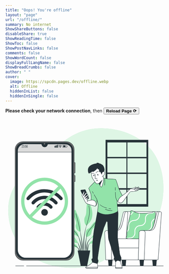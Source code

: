 ```yaml
---
title: "Oops! You're offline"
layout: "page"
url: "/offline/"
summary: No internet
ShowShareButtons: false
disableShare: true
ShowReadingTime: false
ShowToc: false
ShowPostNavLinks: false
comments: false
ShowWordCount: false
displayFullLangName: false
ShowBreadCrumbs: false
author: " "
cover:
  image: https://spcdn.pages.dev/offline.webp
  alt: Offline
  hiddenInList: false
  hiddenInSingle: false
---
```


**Please check your network connection**, then <button class="comment-button" type="button" onClick="window.location.reload()"><b>Reload Page ⟳</b></button>


<?xml version="1.0" encoding="utf-8"?>
<!-- Generator: Adobe Illustrator 27.5.0, SVG Export Plug-In . SVG Version: 6.00 Build 0)  -->
<svg version="1.1" xmlns="http://www.w3.org/2000/svg" xmlns:xlink="http://www.w3.org/1999/xlink" x="0px" y="0px"
	 viewBox="0 0 500 500" style="enable-background:new 0 0 500 500;" xml:space="preserve">
<g id="Background_Simple">
	<g>
		<path style="fill:#92E3A9;" d="M464.497,113.473c-1.584-2.687-3.246-5.323-4.987-7.903
			c-23.183-34.346-63.071-57.838-102.312-68.458c-17.184-4.651-34.93-7.089-52.711-7.692
			c-116.614-3.953-163.062,87.955-201.604,111.673S5.045,205.329,8.998,290.319S74.223,455.358,192.814,460.3
			c118.591,4.941,126.497-48.424,192.71-68.19c43.819-13.08,74.952-57.26,90.197-98.088
			C496.496,238.38,495.517,166.106,464.497,113.473z"/>
		<path style="opacity:0.7;fill:#FFFFFF;" d="M464.497,113.473c-1.584-2.687-3.246-5.323-4.987-7.903
			c-23.183-34.346-63.071-57.838-102.312-68.458c-17.184-4.651-34.93-7.089-52.711-7.692
			c-116.614-3.953-163.062,87.955-201.604,111.673S5.045,205.329,8.998,290.319S74.223,455.358,192.814,460.3
			c118.591,4.941,126.497-48.424,192.71-68.19c43.819-13.08,74.952-57.26,90.197-98.088
			C496.496,238.38,495.517,166.106,464.497,113.473z"/>
	</g>
</g>
<g id="Window">
	<g>
		<polygon style="fill:#263238;stroke:#263238;stroke-miterlimit:10;" points="438.561,121.493 438.561,118.197 377.696,118.197 
			377.696,69.417 375.718,69.417 375.718,118.197 315.293,118.197 315.293,121.493 375.718,121.493 375.718,166.652 
			315.293,166.652 315.293,169.948 375.718,169.948 375.718,215.107 315.293,215.107 315.293,218.403 375.718,218.403 
			375.718,265.854 377.696,265.854 377.696,218.403 438.561,218.403 438.561,215.107 377.696,215.107 377.696,169.948 
			438.561,169.948 438.561,166.652 377.696,166.652 377.696,121.493 		"/>
		<path style="fill:#263238;stroke:#263238;stroke-miterlimit:10;" d="M311.118,65.462v205.666h131.178V65.462H311.118z
			 M437.868,264.185H315.547V72.405h122.321V264.185z"/>
	</g>
</g>
<g id="Plant">
	<g>
		<g>
			<path style="fill:#263238;" d="M253.995,323.918l0.002-0.006c0.02-0.05-0.004-0.107-0.054-0.128
				c-0.051-0.022-0.11,0.001-0.132,0.052c-3.031,6.999-5.161,14.346-6.941,21.757c-1.717,7.431-2.96,14.97-3.829,22.556
				l-0.543,5.701c-0.084,0.951-0.187,1.901-0.255,2.853l-0.156,2.86c-0.082,1.908-0.199,3.816-0.253,5.725l0.052,5.73l0.064,2.863
				c0.042,0.954,0.111,1.906,0.176,2.859c0.144,1.904,0.261,3.809,0.435,5.709c0.365,3.798,0.936,7.576,1.524,11.338
				c0.007,0.048,0.049,0.085,0.1,0.085c0.055,0,0.1-0.045,0.1-0.101v-0.005c-0.01-1.91-0.091-3.809-0.133-5.71
				c-0.055-1.899-0.22-3.789-0.194-5.689c0.009-1.899-0.041-3.793-0.062-5.687l-0.053-2.84l0.051-2.84l0.026-5.677l0.154-5.674
				l0.059-2.839c0.036-0.946,0.107-1.889,0.159-2.835l0.349-5.671c0.664-7.546,1.701-15.065,3.212-22.497
				C249.359,338.383,251.225,330.987,253.995,323.918z"/>
			<path style="fill:#263238;" d="M254.808,353.604c0.014-0.051-0.012-0.108-0.063-0.125c-0.052-0.018-0.11,0.01-0.128,0.062
				c-1.634,4.717-2.938,9.542-4.041,14.418c-1.054,4.884-1.881,9.833-2.386,14.819c-0.504,4.968-1.06,9.942-1.128,14.937
				c-0.077,4.993,0.003,9.992,0.531,14.98c0.005,0.046,0.042,0.085,0.09,0.09c0.056,0.006,0.105-0.034,0.111-0.09
				c0.577-4.973,0.929-9.935,1.273-14.894c0.352-4.957,0.4-9.929,0.723-14.888c0.3-4.944,0.92-9.868,1.771-14.76
				C252.395,363.259,253.435,358.385,254.808,353.604z"/>
			<path style="fill:#263238;" d="M271.266,364.047c-0.03-0.047-0.092-0.061-0.138-0.031c-4.12,2.608-7.794,5.893-11.005,9.594
				c-1.578,1.878-3.045,3.845-4.303,5.983l-0.884,1.669l-0.692,1.734c-0.249,0.575-0.424,1.167-0.604,1.758
				c-0.178,0.591-0.377,1.18-0.536,1.776c-1.236,4.77-2.055,9.63-2.277,14.517c-0.199,4.883-0.106,9.773,0.546,14.622
				c0.007,0.046,0.045,0.084,0.093,0.087c0.055,0.004,0.104-0.038,0.108-0.093l1.254-14.474c0.5-4.785,0.806-9.598,1.833-14.271
				c0.131-0.582,0.298-1.151,0.445-1.728c0.149-0.576,0.294-1.156,0.508-1.704l0.588-1.673l0.756-1.58
				c1.115-2.091,2.478-4.091,3.943-5.987c2.939-3.793,6.397-7.25,10.333-10.057l0.006-0.004
				C271.283,364.152,271.295,364.092,271.266,364.047z"/>
			<path style="fill:#263238;" d="M263.301,382.643c-2.243,1.448-3.743,3.725-5.004,6.016c-1.202,2.342-2.149,4.824-2.804,7.37
				c-0.197,0.631-0.352,1.269-0.489,1.912l-0.454,1.924c-0.231,1.292-0.413,2.599-0.486,3.909c-0.017,1.313-0.055,2.625,0.034,3.934
				c0.109,1.309,0.258,2.614,0.516,3.909c0.009,0.037,0.04,0.072,0.08,0.08c0.055,0.011,0.109-0.025,0.12-0.08
				c0.317-1.291,0.525-2.571,0.693-3.848c0.203-1.274,0.402-2.54,0.554-3.807c0.186-1.262,0.353-2.52,0.451-3.792
				c0.176-1.254,0.269-2.537,0.544-3.776c0.44-2.509,1.166-4.959,2.146-7.301c0.976-2.323,2.247-4.638,4.202-6.275l0.015-0.013
				c0.038-0.032,0.047-0.088,0.02-0.13C263.409,382.626,263.347,382.613,263.301,382.643z"/>
			<path style="fill:#263238;" d="M240.22,397.141c-0.541-6.425-1.601-12.786-2.603-19.145c-1.005-6.359-2.112-12.698-3.276-19.026
				c-1.204-6.321-2.464-12.629-3.826-18.915c-0.012-0.052-0.063-0.087-0.116-0.078c-0.055,0.01-0.091,0.062-0.081,0.117
				c1.1,6.334,2.095,12.686,3.034,19.043c0.964,6.353,1.872,12.714,2.676,19.086c0.785,6.375,1.397,12.765,2.196,19.128l2.35,19.127
				c0.006,0.048,0.045,0.087,0.095,0.089c0.055,0.003,0.102-0.04,0.105-0.096c0.073-1.612,0.075-3.223,0.115-4.839
				c0.014-1.615-0.066-3.223-0.094-4.837C240.736,403.567,240.461,400.356,240.22,397.141z"/>
			<path style="fill:#263238;" d="M236.367,397.048c-0.344-2.545-0.811-5.075-1.297-7.597l-0.902-3.751
				c-0.295-1.251-0.576-2.504-0.942-3.739c-1.282-4.977-2.921-9.87-4.911-14.611l-0.77-1.768l-0.856-1.73
				c-0.544-1.165-1.203-2.274-1.828-3.397c-1.343-2.188-2.738-4.375-4.638-6.149c-0.039-0.036-0.099-0.036-0.138,0.001
				c-0.04,0.038-0.041,0.102-0.003,0.141l0.01,0.01c1.756,1.82,3.036,4.068,4.242,6.289c0.559,1.143,1.149,2.266,1.627,3.445
				l0.755,1.749l0.669,1.785c1.78,4.757,3.208,9.646,4.282,14.616c0.585,2.472,0.974,4.992,1.452,7.484l0.602,3.766
				c0.218,1.252,0.486,2.495,0.662,3.755c0.401,2.512,0.863,5.017,1.302,7.531c0.389,2.52,0.85,5.036,1.381,7.555
				c0.01,0.045,0.051,0.083,0.099,0.083c0.056,0,0.101-0.045,0.101-0.1c0.011-2.567-0.048-5.136-0.179-7.7
				C236.937,402.154,236.634,399.603,236.367,397.048z"/>
			<path style="fill:#263238;" d="M231.049,397.376c-1.191-3.371-2.568-6.671-4.069-9.907c-1.54-3.218-3.203-6.375-5.117-9.382
				c-0.03-0.042-0.09-0.059-0.136-0.033c-0.048,0.028-0.064,0.09-0.035,0.138c1.672,3.123,3.086,6.381,4.368,9.675
				c1.304,3.286,2.48,6.621,3.465,10.009c1.005,3.384,1.724,6.834,2.625,10.233c0.947,3.397,1.712,6.829,2.757,10.269
				c0.013,0.041,0.051,0.074,0.096,0.075c0.056,0.001,0.102-0.044,0.103-0.1c0.051-3.589-0.302-7.176-1-10.689
				C233.476,404.128,232.233,400.745,231.049,397.376z"/>
			<path style="fill:#263238;" d="M230.829,408.605c-0.609-2.111-1.648-4.078-2.828-5.931c-1.159-1.863-2.504-3.624-4.117-5.116
				c-0.83-0.719-1.68-1.412-2.619-1.975c-0.925-0.578-1.906-1.066-2.97-1.343c-0.046-0.012-0.096,0.011-0.116,0.056
				c-0.022,0.05,0,0.109,0.051,0.132l0.012,0.005c1.925,0.856,3.552,2.275,4.927,3.827c1.394,1.555,2.506,3.339,3.433,5.198
				c0.975,1.846,1.479,3.886,2.327,5.787c0.374,0.975,0.746,1.956,1.178,2.929c0.367,0.993,0.774,1.984,1.292,2.969l0.003,0.005
				c0.016,0.031,0.049,0.053,0.087,0.055c0.057,0.002,0.105-0.042,0.107-0.099c0.046-1.099-0.018-2.193-0.123-3.284
				C231.315,410.742,231.087,409.671,230.829,408.605z"/>
		</g>
		<path style="fill:#92E3A9;" d="M231.226,349.253c0,0-10.529-2.43-12.958-13.768c-2.43-11.339,5.399-6.479-1.62-24.297
			c-7.019-17.818-5.399-21.867-2.97-26.996c2.43-5.13,3.78-3.51,5.939,3.24c2.16,6.749,9.989,17.278,12.958,36.985
			S231.226,349.253,231.226,349.253z"/>
		<path style="fill:#92E3A9;" d="M252.014,330.086c0,0-7.019-2.43-7.289-15.658c-0.27-13.228,5.129-10.529,5.939-26.997
			c0.81-16.468,1.89-28.076,4.859-28.346c2.97-0.27,10.799,8.099,13.498,26.457c2.7,18.358-3.51,30.506-8.909,35.905
			C254.713,326.846,252.014,330.086,252.014,330.086z"/>
		<path style="fill:#92E3A9;" d="M227.447,365.181c0,0-1.62-9.719-4.859-14.308c-3.24-4.589-10.259-8.639-14.848-17.548
			c-4.589-8.909-9.719-13.228-9.449-0.54c0.27,12.688,5.939,19.168,12.958,23.487C218.268,360.592,227.447,365.181,227.447,365.181z
			"/>
		<path style="fill:#92E3A9;" d="M224.477,381.919c0,0-6.479-12.418-15.928-21.597c-9.449-9.179-17.008-13.768-14.308-9.179
			c2.7,4.589,5.939,4.319,10.529,12.418c4.589,8.099,3.24,14.038,9.719,18.628C220.968,386.779,224.477,381.919,224.477,381.919z"/>
		<path style="fill:#92E3A9;" d="M223.667,397.847c-0.27-0.81-0.54-6.749-9.719-11.609c-9.179-4.859-17.818-2.97-16.738-0.54
			c1.08,2.43,6.749,6.479,12.418,8.909C215.298,397.037,223.667,397.847,223.667,397.847z"/>
		<path style="fill:#92E3A9;" d="M251.474,365.721c0,0-4.049-5.129-1.89-15.928c2.16-10.799,7.019-8.099,12.418-13.768
			c5.399-5.669,4.319-6.479,9.719-12.418c5.399-5.939,10.259-9.179,12.418-6.749c2.16,2.43-1.08,9.989-4.319,14.308
			c-3.24,4.32-8.369,6.479-10.799,11.879c-2.43,5.399-1.35,14.038-7.559,18.088C255.253,365.181,251.474,365.721,251.474,365.721z"
			/>
		<path style="fill:#92E3A9;" d="M264.972,368.691c0,0,9.719-11.068,16.738-19.168c7.019-8.099,9.719-14.308,9.989-8.909
			c0.27,5.399,2.43,9.719-3.24,16.738C282.79,364.371,264.972,368.691,264.972,368.691z"/>
		<path style="fill:#92E3A9;" d="M259.843,386.509c0,0-0.27-4.319,15.118-14.308c15.388-9.989,21.867-11.878,20.247-7.829
			c-1.62,4.049-8.369,8.099-15.658,15.388C272.261,387.049,259.843,386.509,259.843,386.509z"/>
		<path style="fill:none;stroke:#263238;stroke-linecap:round;stroke-linejoin:round;stroke-miterlimit:10;" d="M231.868,348.103
			c0,0-3.612-19.367-7.391-33.135c-3.78-13.768-6.209-22.137-6.209-22.137"/>
		<path style="fill:none;stroke:#263238;stroke-linecap:round;stroke-linejoin:round;stroke-miterlimit:10;" d="M251.392,330.289
			c0,0,6.561-20.991,8.721-33.68c2.16-12.688-0.27-22.137-1.35-27.806"/>
		<path style="fill:none;stroke:#263238;stroke-linecap:round;stroke-linejoin:round;stroke-miterlimit:10;" d="M226.596,364.776
			c0,0-4.008-7.154-9.948-14.173c-5.939-7.019-10.529-10.798-13.228-17.548"/>
		<path style="fill:none;stroke:#263238;stroke-linecap:round;stroke-linejoin:round;stroke-miterlimit:10;" d="M251.474,365.721
			c0,0,2.16-12.958,7.289-19.707c5.129-6.749,15.388-17.278,19.438-24.027"/>
		<path style="fill:none;stroke:#263238;stroke-linecap:round;stroke-linejoin:round;stroke-miterlimit:10;" d="M223.033,397.552
			c0,0-9.085-5.914-15.564-9.154"/>
		<polygon style="fill:#263238;stroke:#263238;stroke-linecap:round;stroke-linejoin:round;stroke-miterlimit:10;" points="
			252.891,454.81 234.128,454.81 224.747,407.836 262.272,407.836 		"/>
	</g>
</g>
<g id="Floor_1_">
	<g>
		<line style="fill:none;stroke:#263238;stroke-miterlimit:10;" x1="64.803" y1="454.81" x2="489.977" y2="454.81"/>
		<line style="fill:none;stroke:#263238;stroke-miterlimit:10;" x1="31.184" y1="454.81" x2="57.552" y2="454.81"/>
	</g>
</g>
<g id="Device">
	<g>
		<g>
			<g>
				<g>
					<path style="fill:#707070;stroke:#263238;stroke-linejoin:round;stroke-miterlimit:10;" d="M216.143,167.01v-31.499h-2.849
						V95.186c0-13.728-11.129-24.857-24.857-24.857H54.92c-13.728,0-24.857,11.129-24.857,24.857v317.433
						c0,13.728,11.129,24.857,24.857,24.857h133.517c13.728,0,24.857-11.129,24.857-24.857V193.855h2.849v-18.613h-2.849v-8.233
						H216.143z"/>
					<path style="fill:#263238;stroke:#263238;stroke-linejoin:round;stroke-miterlimit:10;" d="M184.082,434.052H59.275
						c-14.544,0-26.334-11.79-26.334-26.334V100.087c0-14.544,7.454-26.334,26.334-26.334h124.807
						c17.307-0.237,26.334,11.79,26.334,26.334v307.631C210.416,422.262,198.626,434.052,184.082,434.052z"/>
					<g>
						<path style="fill:#FFFFFF;stroke:#263238;stroke-miterlimit:10;" d="M131.335,77.803l-0.05,0.185
							c-1.458,5.438-4.818,8.967-8.537,8.967h-2.14c-3.719,0-7.079-3.529-8.537-8.967l-0.049-0.185l-52.081-0.182
							C47.811,77.578,37.953,87.399,37.95,99.53L37.875,404.47c0,14.211,11.129,25.732,24.857,25.732h117.893
							c13.728,0,24.857-11.521,24.857-25.732l-0.026-307.134c-0.001-10.401-8.377-18.862-18.777-18.968L131.335,77.803z"/>
						<path style="fill:#DBDBDB;stroke:#263238;stroke-miterlimit:10;" d="M205.457,102.882l-0.001-5.545
							c-0.001-10.401-8.377-18.862-18.777-18.968l-55.344-0.566l-0.05,0.185c-1.458,5.438-4.818,8.967-8.537,8.967h-2.14
							c-3.719,0-7.079-3.529-8.537-8.967l-0.049-0.185l-52.081-0.182C47.811,77.578,37.953,87.398,37.95,99.53l-0.001,3.352H205.457
							z"/>
					</g>
				</g>
				<path style="fill:#707070;" d="M123.5,77.202c0-1.289-1.045-2.334-2.334-2.334c-1.289,0-2.334,1.045-2.334,2.334
					c0,1.289,1.045,2.334,2.334,2.334C122.456,79.535,123.5,78.49,123.5,77.202z"/>
			</g>
			<g>
				<g>
					<g>
						<path style="fill:#263238;" d="M54.399,83.144c0,2.361-2.652,3.211-2.663,5.013v0.123h2.573v0.795h-3.434v-0.672
							c0-2.528,2.652-3.021,2.652-5.225c0-0.805-0.269-1.23-0.918-1.23c-0.638,0-0.918,0.458-0.918,1.152v0.694h-0.816v-0.638
							c0-1.197,0.548-1.992,1.756-1.992C53.851,81.164,54.399,81.947,54.399,83.144z"/>
						<path style="fill:#263238;" d="M58.685,83.133v0.201c0,0.806-0.324,1.377-0.951,1.611c0.66,0.246,0.951,0.839,0.951,1.622
							v0.604c0,1.197-0.559,1.98-1.768,1.98c-1.197,0-1.756-0.783-1.756-1.98v-0.537h0.816v0.593c0,0.705,0.291,1.13,0.918,1.13
							c0.638,0,0.918-0.414,0.918-1.208v-0.604c0-0.772-0.325-1.141-0.985-1.163h-0.47v-0.784h0.514
							c0.582-0.022,0.94-0.391,0.94-1.074v-0.359c0-0.805-0.28-1.219-0.918-1.219c-0.627,0-0.918,0.436-0.918,1.141v0.403h-0.816
							v-0.358c0-1.197,0.559-1.97,1.756-1.97C58.126,81.164,58.685,81.936,58.685,83.133z"/>
						<path style="fill:#263238;" d="M60.376,83.726v1.086h-0.839v-1.086H60.376z M60.376,87.989v1.086h-0.839v-1.086H60.376z"/>
						<path style="fill:#263238;" d="M62.144,84.431c0.246-0.425,0.638-0.649,1.164-0.649c1.007,0,1.454,0.738,1.454,1.857v1.533
							c0,1.197-0.57,1.98-1.767,1.98c-1.198,0-1.757-0.783-1.757-1.98v-0.526h0.816v0.581c0,0.705,0.291,1.13,0.918,1.13
							c0.627,0,0.918-0.425,0.918-1.13v-1.521c0-0.705-0.291-1.13-0.918-1.13c-0.481,0-0.806,0.269-0.884,0.839v0.179h-0.816
							l0.213-4.352h3.088v0.783h-2.305L62.144,84.431z"/>
						<path style="fill:#263238;" d="M69.116,83.122v0.146H68.3v-0.201c0-0.705-0.291-1.119-0.929-1.119
							c-0.66,0-0.951,0.425-0.951,1.264v1.756c0.212-0.537,0.638-0.839,1.264-0.839c1.007,0,1.455,0.728,1.455,1.857v1.186
							c0,1.197-0.594,1.98-1.791,1.98c-1.208,0-1.801-0.783-1.801-1.98v-3.995c0-1.242,0.56-2.014,1.801-2.014
							C68.557,81.164,69.116,81.925,69.116,83.122z M66.42,86.053v1.174c0,0.705,0.291,1.13,0.928,1.13
							c0.627,0,0.929-0.425,0.929-1.13v-1.174c0-0.705-0.302-1.13-0.929-1.13C66.711,84.923,66.42,85.348,66.42,86.053z"/>
					</g>
					<g>
						<rect x="152.408" y="83.466" style="fill:#263238;" width="2.211" height="5.529"/>
						<rect x="155.356" y="82.359" style="fill:#263238;" width="2.211" height="6.636"/>
						<rect x="158.305" y="81.572" style="fill:#263238;" width="2.211" height="7.423"/>
						<rect x="161.253" y="80.205" style="fill:#263238;" width="2.211" height="8.79"/>
						<g>
							<g>
								<path style="fill:#263238;" d="M190.831,88.843h-13.269v-8.108h13.269V88.843z M178.3,88.106h11.794v-6.634H178.3V88.106z"
									/>
							</g>
							<g>
								<rect x="179.406" y="82.274" style="fill:#263238;" width="7.003" height="5.03"/>
							</g>
							<g>
								<rect x="190.371" y="83.834" style="fill:#263238;" width="1.669" height="1.91"/>
							</g>
						</g>
						<g>
							<path style="fill:#263238;" d="M172.698,87.079c-0.086,0-0.174-0.022-0.253-0.07c-2.7-1.605-4.485-0.115-4.56-0.052
								c-0.206,0.179-0.519,0.156-0.698-0.049c-0.179-0.206-0.16-0.516,0.046-0.696c0.096-0.084,2.378-2.039,5.719-0.054
								c0.235,0.139,0.313,0.444,0.172,0.679C173.031,86.993,172.866,87.079,172.698,87.079z"/>
						</g>
						<g>
							<path style="fill:#263238;" d="M173.697,85.413c-0.086,0-0.174-0.022-0.254-0.07c-3.904-2.322-6.528-0.076-6.555-0.054
								c-0.205,0.182-0.518,0.161-0.699-0.044c-0.181-0.205-0.162-0.519,0.044-0.699c0.032-0.029,3.197-2.74,7.717-0.054
								c0.235,0.139,0.313,0.444,0.172,0.68C174.029,85.327,173.865,85.413,173.697,85.413z"/>
						</g>
						<g>
							<path style="fill:#263238;" d="M174.603,83.484c-0.086,0-0.174-0.022-0.254-0.07c-4.945-2.94-8.232-0.172-8.37-0.052
								c-0.206,0.179-0.52,0.157-0.699-0.048c-0.18-0.205-0.16-0.517,0.046-0.697c0.039-0.035,3.945-3.376,9.53-0.054
								c0.235,0.139,0.313,0.444,0.172,0.679C174.936,83.398,174.772,83.484,174.603,83.484z"/>
						</g>
						<g>
							<path style="fill:#263238;" d="M171.206,87.91c0,0.687-0.557,1.243-1.243,1.243c-0.687,0-1.243-0.557-1.243-1.243
								c0-0.687,0.557-1.243,1.243-1.243C170.649,86.666,171.206,87.223,171.206,87.91z"/>
						</g>
					</g>
				</g>
			</g>
		</g>
		<g>
			<g>
				<path style="fill:#263238;" d="M121.532,217.659c21.986,0.341,40.333,8.681,54.78,25.363c1.973,2.278,1.732,5.439-0.47,7.329
					c-2.099,1.803-5.22,1.574-7.15-0.667c-5.252-6.098-11.341-11.147-18.476-14.892c-22.371-11.74-49.129-8.862-68.401,7.443
					c-2.656,2.247-5.02,4.853-7.414,7.392c-2.074,2.199-5.134,2.551-7.326,0.662c-2.165-1.865-2.329-5.042-0.354-7.331
					c12.108-14.033,27.342-22.328,45.703-24.865c1.438-0.199,2.888-0.353,4.337-0.419
					C118.349,217.604,119.942,217.659,121.532,217.659z"/>
				<path style="fill:#263238;" d="M123.348,238.045c13.897,0.36,26.961,6.296,37.242,18.176c2.028,2.343,1.79,5.367-0.46,7.301
					c-2.143,1.841-5.245,1.593-7.224-0.698c-5.364-6.21-11.866-10.764-19.793-12.904c-16.154-4.361-30.121-0.384-41.817,11.573
					c-0.435,0.445-0.837,0.922-1.25,1.388c-1.93,2.174-5.053,2.466-7.163,0.668c-2.225-1.896-2.456-5.029-0.51-7.323
					c4.581-5.4,10.035-9.694,16.381-12.843C105.945,239.814,113.567,238.078,123.348,238.045z"/>
				<path style="fill:#263238;" d="M146.212,272.813c-0.002,2.116-1.281,3.988-3.248,4.755c-1.98,0.772-4.18,0.258-5.663-1.421
					c-2.185-2.475-4.705-4.476-7.761-5.771c-8.343-3.535-17.547-1.339-23.751,5.669c-1.472,1.662-3.308,2.265-5.431,1.621
					c-2.042-0.619-3.22-2.09-3.535-4.197c-0.222-1.484,0.225-2.802,1.18-3.953c10.626-12.813,30.175-14.627,42.959-3.945
					c1.453,1.214,2.817,2.572,4.019,4.031c0.707,0.858,1.012,2.047,1.498,3.087C146.39,272.73,146.301,272.772,146.212,272.813z"/>
				<path style="fill:#263238;" d="M121.515,299.505c-5.701,0.003-10.228-4.52-10.224-10.215
					c0.003-5.605,4.558-10.161,10.179-10.183c5.647-0.022,10.23,4.573,10.215,10.242
					C131.671,294.993,127.156,299.502,121.515,299.505z"/>
			</g>
			<path style="fill:#92E3A9;" d="M121.578,182.037c-40.096,0-72.716,32.62-72.716,72.715c0,40.096,32.62,72.716,72.716,72.716
				c40.095,0,72.715-32.62,72.715-72.716C194.294,214.657,161.674,182.037,121.578,182.037z M58.863,254.752
				c0-34.582,28.134-62.715,62.716-62.715c16.322,0,31.203,6.272,42.372,16.527L75.39,297.125
				C65.135,285.956,58.863,271.075,58.863,254.752z M121.578,317.468c-14.665,0-28.159-5.073-38.852-13.538l88.029-88.029
				c8.465,10.692,13.538,24.186,13.538,38.851C184.294,289.334,156.16,317.468,121.578,317.468z"/>
		</g>
	</g>
</g>
<g id="Couch">
	<g>
		<polygon style="fill:#263238;stroke:#263238;stroke-miterlimit:10;" points="427.499,454.81 418.024,454.81 415.994,432.251 
			429.529,432.251 		"/>
		<polygon style="fill:#263238;stroke:#263238;stroke-miterlimit:10;" points="466.977,454.81 457.502,454.81 455.472,432.251 
			469.007,432.251 		"/>
		<polygon style="fill:#263238;stroke:#263238;stroke-miterlimit:10;" points="372.23,454.81 362.755,454.81 360.725,432.251 
			374.26,432.251 		"/>
		<polygon style="fill:#263238;stroke:#263238;stroke-miterlimit:10;" points="329.932,454.81 320.457,454.81 318.427,432.251 
			331.962,432.251 		"/>
		<path style="fill:#FFFFFF;stroke:#263238;stroke-miterlimit:10;" d="M375.171,286.9h98.519c0,0,0.393,34.249-4.683,58.5
			c-5.076,24.251-11.279,38.914-11.279,38.914h-93.619C364.109,384.314,377.997,330.674,375.171,286.9z"/>
		<g>
			<path style="fill:#92E3A9;" d="M416.056,292.128c-8.636-0.675-12.061-2.418-18.53-5.96c-8.408-4.604-10.209-1.535-9.609,3.069
				c0.601,4.604-8.17,34.961-9.972,50.306s-1.201,23.529-1.201,23.529s-5.405,4.604-1.802,6.138
				c3.603,1.535,7.207,2.046,7.207,2.046h69.665c0,0,12.374-63.605,13.575-73.835c1.201-10.23-4.204-11.253-7.207-9.719
				c-3.003,1.535-3.603,2.558-7.809,3.069C440.501,291.973,427.897,293.054,416.056,292.128z"/>
			<g>
				<path style="fill:#FFFFFF;" d="M393.631,293.161c2.116-2.484,3.172-4.835,3.686-7.101c-0.839-0.452-1.607-0.822-2.316-1.125
					c-0.395,2.135-1.296,4.305-3.262,6.614c-1.492,1.752-3.003,2.883-4.539,3.647c-0.176,0.917-0.377,1.905-0.602,2.964
					C388.957,297.321,391.316,295.879,393.631,293.161z"/>
				<path style="fill:#FFFFFF;" d="M455.993,313.058c-4.413,5.181-4.243,9.785-4.078,14.237c0.154,4.16,0.298,8.089-3.487,12.534
					c-3.785,4.444-7.686,4.926-11.818,5.436c-4.421,0.546-8.993,1.111-13.404,6.291c-4.412,5.181-4.242,9.784-4.077,14.236
					c0.068,1.845,0.133,3.645-0.145,5.464h2.515c0.243-1.896,0.18-3.739,0.113-5.555c-0.153-4.16-0.299-8.089,3.486-12.533
					c3.785-4.444,7.686-4.926,11.818-5.436c4.421-0.546,8.993-1.111,13.404-6.291c4.412-5.181,4.242-9.784,4.078-14.237
					c-0.153-4.16-0.298-8.09,3.487-12.534c1.753-2.058,3.53-3.26,5.344-4.015c0.174-0.98,0.34-1.924,0.498-2.832
					C461.136,308.621,458.538,310.07,455.993,313.058z"/>
				<path style="fill:#FFFFFF;" d="M385.234,370.135c4.421-0.546,8.993-1.111,13.404-6.291c4.412-5.18,4.242-9.784,4.077-14.235
					c-0.153-4.16-0.299-8.089,3.486-12.533c3.785-4.444,7.686-4.926,11.818-5.436c4.421-0.546,8.993-1.111,13.405-6.291
					c4.412-5.181,4.242-9.784,4.078-14.236c-0.153-4.16-0.298-8.09,3.487-12.535c3.785-4.445,7.687-4.927,11.819-5.438
					c4.066-0.503,8.26-1.031,12.339-5.141c-0.839-0.629-1.8-0.878-2.738-0.853c-2.569,2.168-5.199,2.858-7.924,3.264
					c-0.595,0.141-1.281,0.262-2.111,0.363c-0.971,0.118-1.975,0.234-2.996,0.348c-3.428,0.618-6.902,1.876-10.281,5.845
					c-4.413,5.181-4.243,9.785-4.078,14.237c0.153,4.16,0.298,8.089-3.487,12.534c-3.785,4.444-7.686,4.926-11.818,5.436
					c-4.421,0.546-8.993,1.111-13.405,6.291c-4.412,5.181-4.242,9.784-4.077,14.236c0.153,4.16,0.298,8.089-3.486,12.532
					c-3.785,4.444-7.686,4.926-11.818,5.436c-2.759,0.341-5.577,0.69-8.378,2.163c1.526,0.537,2.947,0.897,3.977,1.12
					C382.066,370.53,383.632,370.333,385.234,370.135z"/>
				<path style="fill:#FFFFFF;" d="M379.742,347.75c4.411-5.18,4.241-9.784,4.077-14.235c-0.153-4.16-0.299-8.089,3.486-12.533
					c3.785-4.444,7.686-4.926,11.818-5.437c4.421-0.546,8.993-1.111,13.405-6.291c4.412-5.181,4.242-9.784,4.078-14.236
					c-0.035-0.961-0.068-1.91-0.054-2.856c-0.165-0.012-0.331-0.021-0.495-0.034c-0.699-0.055-1.354-0.119-1.989-0.188
					c-0.02,1.068,0.017,2.123,0.055,3.169c0.153,4.16,0.298,8.089-3.487,12.534c-3.785,4.444-7.686,4.926-11.818,5.436
					c-4.421,0.546-8.993,1.111-13.405,6.291c-4.412,5.181-4.242,9.784-4.077,14.236c0.153,4.16,0.298,8.089-3.486,12.533
					c-0.211,0.248-0.423,0.48-0.635,0.704c-0.105,1.269-0.191,2.462-0.262,3.587C377.887,349.708,378.818,348.835,379.742,347.75z"
					/>
			</g>
			<path style="fill:none;stroke:#263238;stroke-miterlimit:10;" d="M416.056,292.128c-8.636-0.675-12.061-2.418-18.53-5.96
				c-8.408-4.604-10.209-1.535-9.609,3.069c0.601,4.604-8.17,34.961-9.972,50.306s-1.201,23.529-1.201,23.529
				s-5.405,4.604-1.802,6.138c3.603,1.535,7.207,2.046,7.207,2.046h69.665c0,0,12.374-63.605,13.575-73.835
				c1.201-10.23-4.204-11.253-7.207-9.719c-3.003,1.535-3.603,2.558-7.809,3.069C440.501,291.973,427.897,293.054,416.056,292.128z"
				/>
		</g>
		<path style="fill:#FFFFFF;stroke:#263238;stroke-miterlimit:10;" d="M375.171,286.9h-5.574c-2.078,0-3.884,1.426-4.367,3.447
			l-6.919,28.993c-1.283,5.376-5.659,20.884-10.48,23.588l0,0c-2.96,1.66-6.296,2.532-9.69,2.532h-20.887l8.889,90.768h37.959
			l9.973-144.525c0.023-0.329,0.009-0.651-0.036-0.964h1.132V286.9z"/>
		<path style="fill:#FFFFFF;stroke:#263238;stroke-miterlimit:10;" d="M322.829,345.46h20.886c3.394,0,6.73-0.872,9.69-2.532l0,0
			c4.821-2.704,9.197-18.212,10.48-23.588l6.919-28.993c0.482-2.021,2.289-3.447,4.367-3.447l0,0c2.604,0,4.661,2.208,4.478,4.805
			l-10.251,144.525h-37.959L322.829,345.46z"/>
		<polygon style="fill:#FFFFFF;stroke:#263238;stroke-miterlimit:10;" points="412.039,436.28 414.214,371.257 327.099,370.489 
			329.279,436.28 		"/>
		<path style="fill:#FFFFFF;stroke:#263238;stroke-miterlimit:10;" d="M479.264,286.9h-5.574c-2.078,0-3.884,1.426-4.367,3.447
			l-6.919,28.993c-1.283,5.376-5.659,20.884-10.48,23.588h0c-2.96,1.66-6.296,2.532-9.69,2.532h-20.887l3.684,90.768l42.816-0.001
			l10.32-144.523c0.023-0.329,0.009-0.651-0.036-0.964h1.132V286.9z"/>
		<path style="fill:#FFFFFF;stroke:#263238;stroke-miterlimit:10;" d="M426.922,345.46h20.887c3.394,0,6.73-0.872,9.69-2.532l0,0
			c4.821-2.704,9.197-18.212,10.48-23.588l6.919-28.993c0.482-2.021,2.289-3.447,4.367-3.447l0,0c2.604,0,4.661,2.208,4.478,4.805
			l-10.164,142.312c-0.088,1.246-1.124,2.211-2.372,2.211l-40.878,0.001L426.922,345.46z"/>
		<path style="fill:#FFFFFF;stroke:#263238;stroke-miterlimit:10;" d="M414.214,352.004l-2.175,84.276h18.289l3.138-84.276
			c0-3.614-2.93-6.543-6.543-6.543h-6.165C417.144,345.46,414.214,348.39,414.214,352.004z"/>
		<path style="fill:#FFFFFF;stroke:#263238;stroke-miterlimit:10;" d="M307.942,352.004l3.138,84.276h18.289l-2.176-84.276
			c0-3.614-2.93-6.543-6.543-6.543h-6.165C310.871,345.46,307.942,348.39,307.942,352.004z"/>
		<line style="fill:none;stroke:#263238;stroke-miterlimit:10;" x1="327.538" y1="399.23" x2="413.384" y2="399.23"/>
	</g>
</g>
<g id="Character">
	<g>
		<g>
			<path style="fill:#263238;stroke:#263238;stroke-miterlimit:10;" d="M285.547,287.225c0,0-7.936,44.129-9.676,51.586
				c-1.74,7.457-5.966,45.488-5.966,54.933c0,9.445,0.746,38.031,0.746,38.031s-3.231,1.491-3.231,2.734
				c0,1.243,2.486,9.197,2.486,9.197l14.665,5.469c0,0,2.983-6.96,3.231-9.446c0.249-2.486-1.74-3.48-1.74-7.706
				c0-4.226,7.457-53.442,9.694-61.645c2.237-8.203,8.7-32.811,9.943-35.048s7.457-18.642,7.457-18.642l3.48,1.74
				c0,0,2.237,51.702,3.48,54.933c1.243,3.231,17.897,55.838,17.897,55.838s-2.734,1.243-0.994,4.226
				c1.74,2.983,4.723,9.694,4.723,9.694s2.734-3.729,5.966-4.474c3.231-0.746,8.7,2.486,8.7,2.486s3.231-7.457,2.486-10.937
				c-0.746-3.48-3.977-9.446-4.226-11.186c-0.249-1.74-6.96-51.861-6.96-51.861s1.74-70.096,1.74-74.819
				c0-4.723-1.74-9.446-1.74-9.446s-14.665,5.469-32.314,6.214c-17.648,0.746-27.342-6.463-27.342-6.463L285.547,287.225z"/>
			<g>
				<path style="fill:#FFFFFF;stroke:#263238;stroke-miterlimit:10;" d="M269.905,443.707c0,0-8.203,7.457-9.694,8.451
					s-11.931,4.971-11.683,6.96c0.249,1.988,2.983,3.231,2.983,3.231h33.805c0,0,0.249-0.994,0.746-5.717
					c0.497-4.723-1.491-8.948-1.491-8.948L269.905,443.707z"/>
				<path style="fill:#FFFFFF;stroke:#263238;stroke-miterlimit:10;" d="M285.827,458.758l-37.115,1.025
					c0.67,1.596,2.799,2.566,2.799,2.566h33.805C285.316,462.349,285.487,461.663,285.827,458.758z"/>
			</g>
			<g>
				<path style="fill:#FFFFFF;stroke:#263238;stroke-miterlimit:10;" d="M341.741,443.121c0,0-0.249,6.214-0.249,9.446
					c0,3.231-0.497,6.96-0.249,7.706s0.746,1.988,0.746,1.988h19.637c0,0,0.746-1.988-0.249-5.717
					c-0.994-3.729-2.734-5.717-3.231-8.948c-0.497-3.231-1.74-6.463-1.74-6.463S346.712,433.426,341.741,443.121z"/>
				<path style="fill:#FFFFFF;stroke:#263238;stroke-miterlimit:10;" d="M361.889,459.909c-7.47-0.029-16.769-0.238-20.714-0.335
					c0.003,0.319,0.023,0.56,0.069,0.697c0.249,0.746,0.746,1.988,0.746,1.988h19.637
					C361.626,462.26,361.924,461.451,361.889,459.909z"/>
			</g>
		</g>
		<g>
			<path style="fill:#92E3A9;stroke:#263238;stroke-miterlimit:10;" d="M278.504,193.637c0,0-21.127,19.83-20.2,21.683
				c0.927,1.853,6.672,16.865,6.672,16.865s1.668,10.008,0.741,16.309c-0.927,6.301-0.556,12.046-0.556,12.046
				s2.965,3.892,7.042,6.116c4.077,2.224,7.228,6.116,9.822-0.185c2.595-6.301,1.483-17.606,1.483-17.606s3.521,13.714,4.077,16.123
				c0.556,2.409-2.039,22.239-2.039,22.239s12.787,10.749,34.47,8.34c21.683-2.409,28.54-10.008,28.54-10.008
				s-2.224-24.277-2.224-27.057c0-2.78-0.371-5.745-0.371-5.745s7.598,7.784,11.305,7.413c3.707-0.371,10.193-15.567,8.525-17.976
				c-1.668-2.409-7.412-12.247-10.933-19.29c-3.521-7.042-5.278-13.196-5.278-13.196s-6.116-20.756-7.969-22.239
				c-1.853-1.483-22.707-1.244-26.413-2.17c-3.706-0.927-13.529-2.039-14.826-2.039C299.075,183.258,282.581,187.15,278.504,193.637
				z"/>
			<path style="fill:none;stroke:#263238;stroke-miterlimit:10;" d="M340.801,221.394c-0.103-5.325-0.116-9.464-0.116-9.464"/>
			<path style="fill:none;stroke:#263238;stroke-miterlimit:10;" d="M345.962,252.755c0,0-2.224-4.448-3.706-8.896
				c-0.736-2.209-1.129-10.101-1.337-17.485"/>
			<path style="fill:none;stroke:#263238;stroke-miterlimit:10;" d="M272.932,230.805c-1.896-3.303-3.335-5.883-3.508-6.404"/>
			<path style="fill:none;stroke:#263238;stroke-miterlimit:10;" d="M283.508,248.863c0,0-4.737-7.982-8.72-14.844"/>
			<path style="fill:none;stroke:#263238;stroke-miterlimit:10;" d="M307.6,185.853c0,0,1.297,9.822,0.185,19.644"/>
			<path style="fill:none;stroke:#263238;stroke-miterlimit:10;" d="M320.073,277.317c2.228,0.455,4.616,0.859,7.171,1.198"/>
			<path style="fill:none;stroke:#263238;stroke-miterlimit:10;" d="M293.145,265.357c0,0,5.965,6.587,21.967,10.805"/>
			<path style="fill:none;stroke:#263238;stroke-miterlimit:10;" d="M309.453,279.441c0,0,9.081,4.633,21.868,4.448"/>
		</g>
		<g>
			<path style="fill:#FFFFFF;stroke:#263238;stroke-miterlimit:10;" d="M265.161,163.614c0,0,2.224,10.378,2.409,12.602
				c0.185,2.224,0.741,5.189,3.521,9.637c2.78,4.448,10.008,14.27,11.49,14.826c1.483,0.556,7.228-0.927,7.228-0.927
				s6.116,12.046,7.784,11.675c1.668-0.371,5.93-14.085,6.486-19.644c0.556-5.56,0.185-8.34,0.185-8.34l-2.595-9.266
				c0,0-2.224-12.973-2.224-13.899c0-0.927,1.297-7.598-5.93-10.378c-7.228-2.78-16.123-2.965-22.054,3.892
				C265.532,160.649,265.161,163.614,265.161,163.614z"/>
			<path style="fill:#263238;stroke:#263238;stroke-miterlimit:10;" d="M284.991,151.939c0,0-3.151,5.374-10.008,9.822
				s-3.521-0.371-3.521-0.371s-4.818,2.965-8.71,5.004c-3.892,2.039-2.409,2.594-3.892,2.039c-1.483-0.556-7.028-16.382,5.388-23.98
				c12.417-7.598,21.428-5.611,21.428-5.611s-5.374-2.409-0.556-2.409c4.818,0,6.857,2.595,6.857,2.595s2.595-0.741,3.706,0.741
				c0.345,0.46,1.01,0.851,1.763,1.171c5.976,2.54,8.098,8.223,9.227,14.15c0.741,3.892-2.409,13.158-2.409,13.158l-5.189,2.78
				c0,0-2.224-2.039-2.965-4.077c-0.741-2.039-0.741-4.633-0.741-4.633s-3.151,4.077-3.707,1.112
				c-0.556-2.965-2.039-10.564-2.039-10.564s0.556,2.965-1.297,2.965C286.473,155.83,284.991,151.939,284.991,151.939z"/>
			<path style="fill:#FFFFFF;stroke:#263238;stroke-miterlimit:10;" d="M298.705,172.324c0,0-0.185-6.301,3.521-8.34
				c3.706-2.039,6.301,0.185,5.189,6.116c-1.112,5.93-7.784,8.154-7.784,8.154"/>
			<polygon style="fill:#263238;stroke:#263238;stroke-miterlimit:10;" points="289.809,199.752 299.631,189.93 293.145,204.941 			
				"/>
			<path style="fill:#263238;" d="M285.267,189.815c0.383,0.949,0.155,1.936-0.509,2.204s-1.514-0.284-1.897-1.233
				c-0.383-0.949-0.155-1.936,0.509-2.204C284.035,188.314,284.884,188.866,285.267,189.815z"/>
			<path style="fill:#263238;" d="M287.828,172.663c0.362,1.173,0.106,2.293-0.572,2.503c-0.678,0.21-1.522-0.572-1.884-1.744
				c-0.362-1.173-0.106-2.294,0.572-2.503C286.622,170.709,287.466,171.49,287.828,172.663z"/>
			<path style="fill:#263238;" d="M275.655,174.725c0.362,1.173,0.106,2.293-0.572,2.503c-0.678,0.209-1.522-0.572-1.884-1.744
				c-0.362-1.173-0.106-2.293,0.572-2.503C274.449,172.771,275.293,173.552,275.655,174.725z"/>
			<path style="fill:none;stroke:#263238;stroke-miterlimit:10;" d="M276.095,170.1c0,0,2.595,1.853,2.595,5.56
				s-0.556,9.266-0.556,9.266l6.672-0.927"/>
			<path style="fill:none;stroke:#263238;stroke-miterlimit:10;" d="M280.543,167.691c0,0,3.336-5.93,8.525-4.818"/>
			<path style="fill:none;stroke:#263238;stroke-miterlimit:10;" d="M274.612,168.803c0,0-4.077-1.297-6.857,0.371"/>
		</g>
		<g>
			<path style="fill:#FFFFFF;stroke:#263238;stroke-miterlimit:10;" d="M388.031,216.431c0,0,4.077-1.483,5.56-2.038
				c1.483-0.556,2.965,0.371,5.56-0.927c2.595-1.297,5.56-3.892,5.745-2.038c0.185,1.853-0.741,2.594-2.224,3.521
				c-1.483,0.927-3.892,2.78-3.892,2.78l-0.741,1.853l-11.119-0.927C386.919,218.655,387.104,216.987,388.031,216.431z"/>
			<path style="fill:#FFFFFF;stroke:#263238;stroke-miterlimit:10;" d="M410.355,221.224c0,0,5.104-4.051,5.845-5.905
				c0.741-1.853-0.556-2.039-1.853-1.297c-1.297,0.741-5.374,4.077-5.374,4.077L410.355,221.224z"/>
			<path style="fill:#FFFFFF;stroke:#263238;stroke-miterlimit:10;" d="M406.167,222.099c0,0,3.799,0.403,4.188-0.875
				c0.389-1.279,3.378-9.341,2.88-10.352s-1.439-0.921-2.484,0.749c-1.045,1.67-2.902,7.069-2.902,7.069s-2.538,0.571-3.174,2.312
				S406.167,222.099,406.167,222.099z"/>
			<path style="fill:#FFFFFF;stroke:#263238;stroke-miterlimit:10;" d="M401.374,223.103c0,0,3.521,1.483,4.263,0.371
				c0.741-1.112,5.93-7.969,5.745-9.081c-0.185-1.112-1.112-1.297-2.595,0c-1.483,1.297-4.818,5.93-4.818,5.93
				s-2.595-0.185-3.706,1.297C399.15,223.103,401.374,223.103,401.374,223.103z"/>
			<path style="fill:#FFFFFF;stroke:#263238;stroke-miterlimit:10;" d="M349.669,253.496c0,0,1.483-8.525,10.378-14.27
				c8.896-5.745,20.942-16.123,20.942-16.123s4.077-5.745,7.042-6.672c2.965-0.927,12.602,1.853,12.602,1.853
				s7.784-7.784,7.969-6.116c0.185,1.668-3.707,7.598-5.56,9.822c-1.853,2.224-7.598,2.78-8.896,2.78
				c-1.297,0-6.116,0.371-6.857,0.556s-12.973,16.865-18.532,25.019c-5.56,8.154-7.969,9.637-11.49,9.822
				c-3.521,0.185-7.228-2.594-8.154-3.892C348.186,254.979,349.669,253.496,349.669,253.496z"/>
		</g>
		<g>
			<path style="fill:#263238;stroke:#263238;stroke-miterlimit:10;" d="M233.772,222.817l11.682,25.342
				c0.352,0.762,1.175,1.189,2.001,1.037l9.693-1.79c1.155-0.213,1.815-1.44,1.357-2.521l-10.483-24.763
				c-0.316-0.748-1.087-1.199-1.893-1.109l-10.893,1.21C233.991,220.362,233.247,221.68,233.772,222.817z"/>
			<path style="fill:#FFFFFF;stroke:#263238;stroke-miterlimit:10;" d="M241.437,244.509c0,0-4.191-6.421-4.191-7.859
				c0-1.437,2.441-4.853,3.878-7.933c1.437-3.08,1.642-5.133,2.874-4.722c1.232,0.411,1.027,1.643,0.616,3.696
				c-0.411,2.053-2.669,7.802-2.669,7.802l0.411,2.464c0,0,1.848-3.696,3.696-5.544c1.848-1.848,3.901-4.928,5.338-4.312
				c1.437,0.616,2.053,1.027,0.821,2.464c-1.232,1.437-2.095,2.631-4.138,5.911c-1.717,2.755-2.794,5.588-2.794,5.588
				s2.313-2.23,4.366-3.667c2.053-1.437,4.825-3.52,6.057-2.699c1.232,0.821,1.437,1.643,0.205,2.669
				c-1.232,1.027-2.349,1.735-3.992,3.173c-1.643,1.437-4.837,5.451-4.837,5.451s1.346-1.219,4.837-2.657
				c3.49-1.437,6.68-1.273,6.811-0.175c0.117,0.982-3.667,2.096-3.667,2.096c-2.723,0.621-2.847,1.557-2.847,1.557
				s2.258,4.517,1.848,5.954c0,0,9.124-1.424,12.615-2.451c3.49-1.027,8.931,1.001,10.587,2.656
				c3.49,3.491,5.133,8.829,3.285,13.346c-1.848,4.517-1.848,3.08-16.426-1.027c-14.578-4.106-14.3-5.541-17.863-11.498
				C244.907,252.537,241.437,244.509,241.437,244.509z"/>
			<line style="fill:none;stroke:#263238;stroke-miterlimit:10;" x1="254.059" y1="253.767" x2="253.748" y2="257.53"/>
		</g>
	</g>
</g>
</svg>
